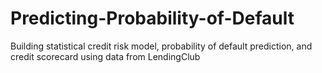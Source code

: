 # Predicting-Probability-of-Default
Building statistical credit risk model, probability of default prediction, and credit scorecard using data from LendingClub
